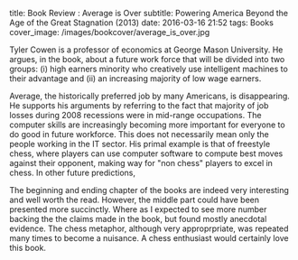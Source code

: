 title: Book Review : Average is Over
subtitle: Powering America Beyond the Age of the Great Stagnation (2013)
date: 2016-03-16 21:52
tags: Books
cover_image: /images/bookcover/average_is_over.jpg

Tyler Cowen is a professor of economics at George Mason University. He argues, in the book, about a future work force that will be divided into two groups: (i) high earners minority who creatively use
intelligent machines to their advantage and (ii) an increasing majority of low wage earners. 

Average, the historically preferred job by many Americans, is disappearing. He supports his arguments by referring to
the fact that majority of job losses during 2008 recessions were in mid-range occupations. The computer skills are increasingly becoming more important for everyone to do good in future workforce. This does not necessarily mean only the people working in the IT sector.  His primal example is that of freestyle chess, where players can use computer software to compute best moves against their opponent, making way for "non chess" players to excel in chess. In other future predictions, 

The beginning and ending chapter of the books are indeed very interesting and well worth the read. However, the middle part could have been presented more succinctly. Where as I expected to see more number backing the the claims made in the book, but found mostly anecdotal evidence. The chess metaphor, although very approprpriate, was repeated many times to become a nuisance. A chess enthusiast would certainly love this book. 


